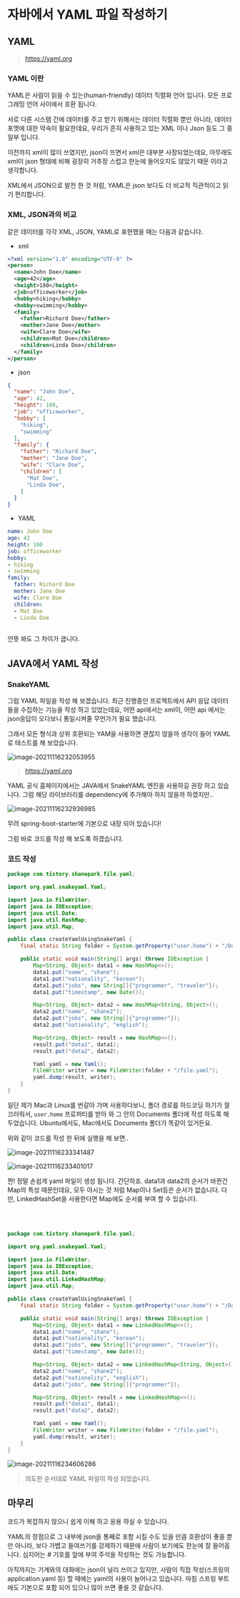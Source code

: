 # 자바에서 YAML 파일 작성하기

## YAML

> https://yaml.org

### YAML 이란

YAML은 사람이 읽을 수 있는(human-friendly) 데이터 직렬화 언어 입니다. 모든 프로그래밍 언어 사이에서 호환 됩니다.

서로 다른 시스템 간에 데이터를 주고 받기 위해서는 데이터 직렬화 뿐만 아니라, 데이터 포맷에 대한 약속이 필요한데요, 우리가 흔히 사용하고 있는 XML 이나 Json 등도 그 중 일부 입니다. 

이전까지 xml이 많이 쓰였지만, json이 뜨면서 xml은 대부분 사장되었는데요, 아무래도 xml이 json 형태에 비해 굉장히 거추장 스럽고 한눈에 들어오지도 않았기 때문 이라고 생각합니다. 

XML에서 JSON으로 발전 한 것 처럼, YAML은 json 보다도 더 비교적 직관적이고 읽기 편리합니다. 

### XML, JSON과의 비교

같은 데이터를 각각 XML, JSON, YAML로 표현했을 때는 다음과 같습니다.

- xml

```xml
<?xml version="1.0" encoding="UTF-8" ?>
<person>
  <name>John Doe</name>
  <age>42</age>
  <height>180</height>
  <job>officeworker</job>
  <hobby>hiking</hobby>
  <hobby>swimming</hobby>
  <family>
    <father>Richard Doe</father>
    <mother>Jane Doe</mother>
    <wife>Clare Doe</wife>
    <children>Mat Doe</children>
    <children>Linda Doe</children>
  </family>
</person>

```

- json

```json
{
  "name": "John Doe",
  "age": 42,
  "height": 180,
  "job": "officeworker",
  "hobby": [
    "hiking",
    "swimming"
  ],
  "family": {
    "father": "Richard Doe",
    "mother": "Jane Doe",
    "wife": "Clare Doe",
    "children": [
      "Mat Doe",
      "Linda Doe",
    ]
  }
}

```

- YAML

```yaml
name: John Doe
age: 42
height: 180
job: officeworker
hobby:
- hiking
- swimming
family:
  father: Richard Doe
  mother: Jane Doe
  wife: Clare Doe
  children:
  - Mat Doe
  - Linda Doe
  
```

언뜻 봐도 그 차이가 큽니다.

## JAVA에서 YAML 작성

### SnakeYAML

그럼 YAML 파일을 작성 해 보겠습니다. 최근 진행중인 프로젝트에서 API 응답 데이터들을 수집하는 기능을 작성 하고 있었는데요, 어떤 api에서는  xml이, 어떤 api 에서는 json응답이 오다보니 통일시켜줄 무언가가 필요 했습니다.

그래서 모든 형식과 상위 호환되는 YAM을 사용하면 괜찮지 않을까 생각이 들어 YAML로 테스트를 해 보았습니다.

![image-20211116232053955](https://raw.githubusercontent.com/Shane-Park/mdblog/main/backend/java/snakeYAML.assets/image-20211116232053955.png)

> https://yaml.org

YAML 공식 홈페이지에서는 JAVA에서 SnakeYAML 엔진을 사용하길 권장 하고 있습니다. 그럼 해당 라이브러리를 dependency에 추가해야 하지 않을까 하겠지만..

![image-20211116232936985](https://raw.githubusercontent.com/Shane-Park/mdblog/main/backend/java/snakeYAML.assets/image-20211116232936985.png)

무려 spring-boot-starter에 기본으로 내장 되어 있습니다!

그럼 바로 코드를 작성 해 보도록 하겠습니다.

### 코드 작성

```java
package com.tistory.shanepark.file.yaml;

import org.yaml.snakeyaml.Yaml;

import java.io.FileWriter;
import java.io.IOException;
import java.util.Date;
import java.util.HashMap;
import java.util.Map;

public class createYamlUsingSnakeYaml {
    final static String folder = System.getProperty("user.home") + "/Documents";

    public static void main(String[] args) throws IOException {
        Map<String, Object> data1 = new HashMap<>();
        data1.put("name", "shane");
        data1.put("nationality", "korean");
        data1.put("jobs", new String[]{"programmer", "traveler"});
        data1.put("timestamp", new Date());

        Map<String, Object> data2 = new HashMap<String, Object>();
        data2.put("name", "shane2");
        data2.put("jobs", new String[]{"programmer"});
        data2.put("nationality", "english");

        Map<String, Object> result = new HashMap<>();
        result.put("data1", data1);
        result.put("data2", data2);

        Yaml yaml = new Yaml();
        FileWriter writer = new FileWriter(folder + "/file.yaml");
        yaml.dump(result, writer);
    }
}

```

일단 제가 Mac과 Linux를 번갈아 가며 사용하다보니, 폴더 경로를 하드코딩 하기가 껄끄러워서, `user.home` 프로퍼티를 받아 와 그 안의 Documents 폴더에 작성 하도록 해 두었습니다. Ubuntu에서도, Mac에서도 Documents 폴더가 똑같이 있거든요.

위와 같이 코드를 작성 한 뒤에 실행을 해 보면..

![image-20211116233341487](https://raw.githubusercontent.com/Shane-Park/mdblog/main/backend/java/snakeYAML.assets/image-20211116233341487.png)

![image-20211116233401017](https://raw.githubusercontent.com/Shane-Park/mdblog/main/backend/java/snakeYAML.assets/image-20211116233401017.png)

짠! 정말 손쉽게 yaml 파일이 생성 됩니다. 간단하죠. data1과 data2의 순서가 바뀐건 Map의 특성 때문인데요, 모두 아시는 것 처럼 Map이나 Set등은 순서가 없습니다. 다만, LinkedHashSet을 사용한다면 Map에도 순서를 부여 할 수 있습니다.

<br><br>

```java
package com.tistory.shanepark.file.yaml;

import org.yaml.snakeyaml.Yaml;

import java.io.FileWriter;
import java.io.IOException;
import java.util.Date;
import java.util.LinkedHashMap;
import java.util.Map;

public class createYamlUsingSnakeYaml {
    final static String folder = System.getProperty("user.home") + "/Documents";

    public static void main(String[] args) throws IOException {
        Map<String, Object> data1 = new LinkedHashMap<>();
        data1.put("name", "shane");
        data1.put("nationality", "korean");
        data1.put("jobs", new String[]{"programmer", "traveler"});
        data1.put("timestamp", new Date());

        Map<String, Object> data2 = new LinkedHashMap<String, Object>();
        data2.put("name", "shane2");
        data2.put("nationality", "english");
        data2.put("jobs", new String[]{"programmer"});

        Map<String, Object> result = new LinkedHashMap<>();
        result.put("data1", data1);
        result.put("data2", data2);

        Yaml yaml = new Yaml();
        FileWriter writer = new FileWriter(folder + "/file.yaml");
        yaml.dump(result, writer);
    }
}

```

![image-20211116234606286](https://raw.githubusercontent.com/Shane-Park/mdblog/main/backend/java/snakeYAML.assets/image-20211116234606286.png)

> 의도한 순서대로 YAML 파일이 작성 되었습니다.

## 마무리

코드가 복잡하지 않으니 쉽게 이해 하고 응용 하실 수 있습니다.

YAML의 장점으로 그 내부에 json을 통째로 포함 시킬 수도 있을 만큼 호환성이 좋을 뿐만 아니라, 보다 가볍고 들여쓰기를 강제하기 때문에 사람이 보기에도 한눈에 잘 들어옵니다. 심지어는 # 기호를 앞에 부여 주석을 작성하는 것도 가능합니다.

아직까지는 기계와의 대화에는 json이 널리 쓰이고 있지만, 사람이 직접 작성(스프링의 application.yaml 등) 할 때에는 yaml의 사용이 늘어나고 있습니다. 마침 스프링 부트에도 기본으로 포함 되어 있으니 많이 쓰면 좋을 것 같습니다.

 